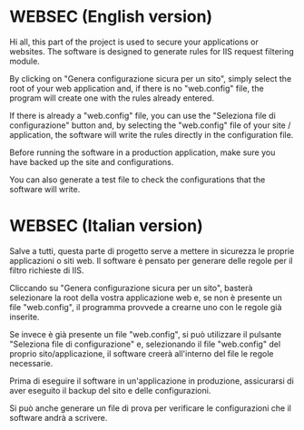 # WEBSEC (English version)

Hi all, this part of the project is used to secure your applications or websites. The software is designed to generate rules for IIS request filtering module.

By clicking on "Genera configurazione sicura per un sito", simply select the root of your web application and, if there is no "web.config" file, the program will create one with the rules already entered.

If there is already a "web.config" file, you can use the "Seleziona file di configurazione" button and, by selecting the "web.config" file of your site / application, the software will write the rules directly in the configuration file.

Before running the software in a production application, make sure you have backed up the site and configurations.

You can also generate a test file to check the configurations that the software will write.


# WEBSEC (Italian version)

Salve a tutti,
questa parte di progetto serve a mettere in sicurezza le proprie applicazioni o siti web.
Il software è pensato per generare delle regole per il filtro richieste di IIS.

Cliccando su "Genera configurazione sicura per un sito", basterà selezionare la root della vostra applicazione web e,
se non è presente un file "web.config", il programma provvede a crearne uno con le regole già inserite.

Se invece è già presente un file "web.config", si può utilizzare il pulsante "Seleziona file di configurazione" e,
selezionando il file "web.config" del proprio sito/applicazione, il software creerà all'interno del file le regole necessarie.

Prima di eseguire il software in un'applicazione in produzione, assicurarsi di aver eseguito il backup del sito e delle
configurazioni.

Si può anche generare un file di prova per verificare le configurazioni che il software andrà a scrivere.
